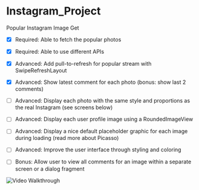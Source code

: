 # Instagram_Project
Popular Instagram Image Get

 * [x] Required: Able to fetch the popular photos
 * [x] Required: Able to use different APIs

 * [x] Advanced: Add pull-to-refresh for popular stream with SwipeRefreshLayout
 * [x] Advanced: Show latest comment for each photo (bonus: show last 2 comments)
 * [ ] Advanced: Display each photo with the same style and proportions as the real Instagram (see screens below)
 * [ ] Advanced: Display each user profile image using a RoundedImageView
 * [ ] Advanced: Display a nice default placeholder graphic for each image during loading (read more about Picasso)
 * [ ] Advanced: Improve the user interface through styling and coloring
 * [ ] Bonus: Allow user to view all comments for an image within a separate screen or a dialog fragment

![Video Walkthrough](file:///Users/desy/Desktop/Instagram_Project.gif)

